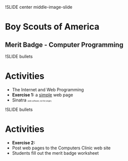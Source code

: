 !SLIDE center middle-image-slide

# Boy Scouts of America #
## Merit Badge - Computer Programming ##

!SLIDE bullets
# Activities #

* The Internet and Web Programming
* <b>Exercise 1:</b> a <u>simple</u> web page
* Sinatra <span style="font-size:0.4em">(web software, not the singer)</span>

!SLIDE bullets
# Activities #

* <b>Exercise 2:</b>
* Post web pages to the Computers Clinic web site
* Students fill out the merit badge worksheet
